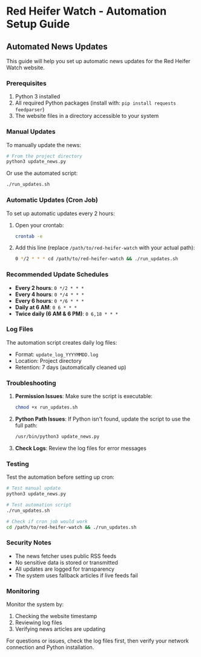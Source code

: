 # Red Heifer Watch - Automation Setup Guide

## Automated News Updates

This guide will help you set up automatic news updates for the Red Heifer Watch website.

### Prerequisites

1. Python 3 installed
2. All required Python packages (install with: `pip install requests feedparser`)
3. The website files in a directory accessible to your system

### Manual Updates

To manually update the news:

```bash
# From the project directory
python3 update_news.py
```

Or use the automated script:

```bash
./run_updates.sh
```

### Automatic Updates (Cron Job)

To set up automatic updates every 2 hours:

1. Open your crontab:
   ```bash
   crontab -e
   ```

2. Add this line (replace `/path/to/red-heifer-watch` with your actual path):
   ```bash
   0 */2 * * * cd /path/to/red-heifer-watch && ./run_updates.sh
   ```

### Recommended Update Schedules

- **Every 2 hours**: `0 */2 * * *`
- **Every 4 hours**: `0 */4 * * *`
- **Every 6 hours**: `0 */6 * * *`
- **Daily at 6 AM**: `0 6 * * *`
- **Twice daily (6 AM & 6 PM)**: `0 6,18 * * *`

### Log Files

The automation script creates daily log files:
- Format: `update_log_YYYYMMDD.log`
- Location: Project directory
- Retention: 7 days (automatically cleaned up)

### Troubleshooting

1. **Permission Issues**: Make sure the script is executable:
   ```bash
   chmod +x run_updates.sh
   ```

2. **Python Path Issues**: If Python isn't found, update the script to use the full path:
   ```bash
   /usr/bin/python3 update_news.py
   ```

3. **Check Logs**: Review the log files for error messages

### Testing

Test the automation before setting up cron:

```bash
# Test manual update
python3 update_news.py

# Test automation script
./run_updates.sh

# Check if cron job would work
cd /path/to/red-heifer-watch && ./run_updates.sh
```

### Security Notes

- The news fetcher uses public RSS feeds
- No sensitive data is stored or transmitted
- All updates are logged for transparency
- The system uses fallback articles if live feeds fail

### Monitoring

Monitor the system by:
1. Checking the website timestamp
2. Reviewing log files
3. Verifying news articles are updating

For questions or issues, check the log files first, then verify your network connection and Python installation.